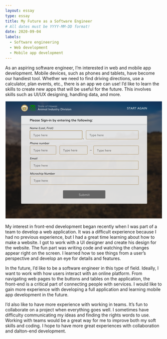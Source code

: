 ```yaml
---
layout: essay
type: essay
title: My Future as a Software Engineer
# All dates must be YYYY-MM-DD format!
date: 2020-09-04
labels:
  - Software engineering
  - Web development
  - Mobile app development
---
```


As an aspiring software engineer, I’m interested in web and mobile app development. Mobile devices, such as phones and tablets, have become our handiest tool. Whether we need to find driving directions, use a calculator, plan events, etc., there is an app we can use! I’d like to learn the skills to create new apps that will be useful for the future. This involves skills such as UI/UX designing, handling data, and more.

<p align = "center">
  <img src = "../images/frontend2.PNG">
</p>

My interest in front-end development began recently when I was part of a team to develop a web application. It was a difficult experience because I had no previous experience, but I had a great time learning about how to make a website. I got to work with a UI designer and create his design for the website. The fun part was writing code and watching the changes appear right on the screen. I learned how to see things from a user’s perspective and develop an eye for details and features.

In the future, I’d like to be a software engineer in this type of field. Ideally, I want to work with how users interact with an online platform. From navigating web pages to the buttons and tables on the application, the front-end is a critical part of connecting people with services. I would like to gain more experience with developing a full application and learning mobile app development in the future.

I’d also like to have more experience with working in teams. It’s fun to collaborate on a project when everything goes well. I sometimes have difficulty communicating my ideas and finding the rights words to use. Working with teams would be a great way for me to improve both my soft skills and coding. I hope to have more great experiences with collaboration and dalton-end development.


